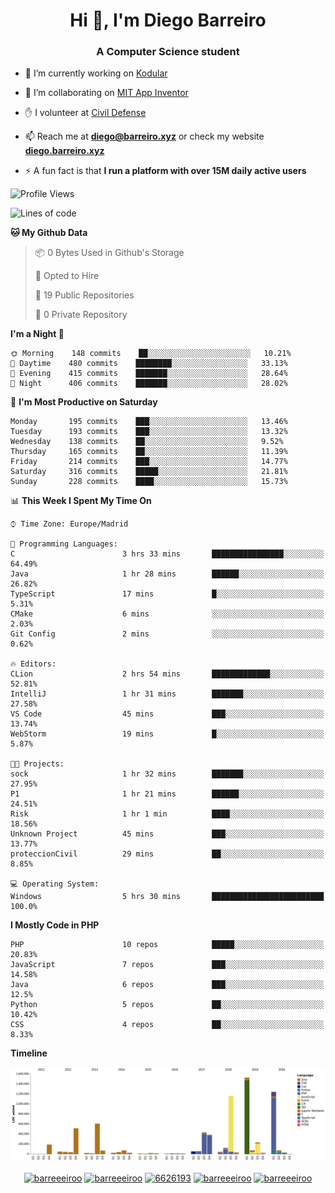<h1 align="center">Hi 👋, I'm Diego Barreiro</h1>
<h3 align="center">A Computer Science student</h3>

- 🔭 I’m currently working on [Kodular](https://www.kodular.io)

- 👯 I’m collaborating on [MIT App Inventor](https://github.com/mit-cml/appinventor-sources)

- ✋ I volunteer at [Civil Defense](https://proteccioncivil.sdc.gal)

- 📫 Reach me at **diego@barreiro.xyz** or check my website **[diego.barreiro.xyz](https://diego.barreiro.xyz)**

- ⚡ A fun fact is that **I run a platform with over 15M daily active users**

<!--START_SECTION:waka-->
![Profile Views](http://img.shields.io/badge/Profile%20Views-4-blue)

![Lines of code](https://img.shields.io/badge/From%20Hello%20World%20I%27ve%20Written-22.3%20million%20lines%20of%20code-blue)

**🐱 My Github Data** 

> 📦 0 Bytes Used in Github's Storage 
 > 
> 💼 Opted to Hire
 > 
> 📜 19 Public Repositories
 > 
> 🔑 0 Private Repository 
 > 
**I'm a Night 🦉** 

```text
🌞 Morning    148 commits    ██░░░░░░░░░░░░░░░░░░░░░░░   10.21% 
🌆 Daytime    480 commits    ████████░░░░░░░░░░░░░░░░░   33.13% 
🌃 Evening    415 commits    ███████░░░░░░░░░░░░░░░░░░   28.64% 
🌙 Night      406 commits    ███████░░░░░░░░░░░░░░░░░░   28.02%

```
📅 **I'm Most Productive on Saturday** 

```text
Monday       195 commits    ███░░░░░░░░░░░░░░░░░░░░░░   13.46% 
Tuesday      193 commits    ███░░░░░░░░░░░░░░░░░░░░░░   13.32% 
Wednesday    138 commits    ██░░░░░░░░░░░░░░░░░░░░░░░   9.52% 
Thursday     165 commits    ██░░░░░░░░░░░░░░░░░░░░░░░   11.39% 
Friday       214 commits    ███░░░░░░░░░░░░░░░░░░░░░░   14.77% 
Saturday     316 commits    █████░░░░░░░░░░░░░░░░░░░░   21.81% 
Sunday       228 commits    ████░░░░░░░░░░░░░░░░░░░░░   15.73%

```


📊 **This Week I Spent My Time On** 

```text
⌚︎ Time Zone: Europe/Madrid

💬 Programming Languages: 
C                        3 hrs 33 mins       ████████████████░░░░░░░░░   64.49% 
Java                     1 hr 28 mins        ██████░░░░░░░░░░░░░░░░░░░   26.82% 
TypeScript               17 mins             █░░░░░░░░░░░░░░░░░░░░░░░░   5.31% 
CMake                    6 mins              ░░░░░░░░░░░░░░░░░░░░░░░░░   2.03% 
Git Config               2 mins              ░░░░░░░░░░░░░░░░░░░░░░░░░   0.62%

🔥 Editors: 
CLion                    2 hrs 54 mins       █████████████░░░░░░░░░░░░   52.81% 
IntelliJ                 1 hr 31 mins        ███████░░░░░░░░░░░░░░░░░░   27.58% 
VS Code                  45 mins             ███░░░░░░░░░░░░░░░░░░░░░░   13.74% 
WebStorm                 19 mins             █░░░░░░░░░░░░░░░░░░░░░░░░   5.87%

🐱‍💻 Projects: 
sock                     1 hr 32 mins        ███████░░░░░░░░░░░░░░░░░░   27.95% 
P1                       1 hr 21 mins        ██████░░░░░░░░░░░░░░░░░░░   24.51% 
Risk                     1 hr 1 min          ████░░░░░░░░░░░░░░░░░░░░░   18.56% 
Unknown Project          45 mins             ███░░░░░░░░░░░░░░░░░░░░░░   13.77% 
proteccionCivil          29 mins             ██░░░░░░░░░░░░░░░░░░░░░░░   8.85%

💻 Operating System: 
Windows                  5 hrs 30 mins       █████████████████████████   100.0%

```

**I Mostly Code in PHP** 

```text
PHP                      10 repos            █████░░░░░░░░░░░░░░░░░░░░   20.83% 
JavaScript               7 repos             ███░░░░░░░░░░░░░░░░░░░░░░   14.58% 
Java                     6 repos             ███░░░░░░░░░░░░░░░░░░░░░░   12.5% 
Python                   5 repos             ██░░░░░░░░░░░░░░░░░░░░░░░   10.42% 
CSS                      4 repos             ██░░░░░░░░░░░░░░░░░░░░░░░   8.33%

```


**Timeline**

![Chart not found](https://github.com/barreeeiroo/barreeeiroo/blob/master/charts/bar_graph.png) 


<!--END_SECTION:waka-->

<p align="center">
<a href="https://twitter.com/barreeeiroo" target="blank"><img align="center" src="https://cdn.jsdelivr.net/npm/simple-icons@3.0.1/icons/twitter.svg" alt="barreeeiroo" height="20" width="20" /></a>
<a href="https://linkedin.com/in/barreeeiroo" target="blank"><img align="center" src="https://cdn.jsdelivr.net/npm/simple-icons@3.0.1/icons/linkedin.svg" alt="barreeeiroo" height="20" width="20" /></a>
<a href="https://stackoverflow.com/users/6626193" target="blank"><img align="center" src="https://cdn.jsdelivr.net/npm/simple-icons@3.0.1/icons/stackoverflow.svg" alt="6626193" height="20" width="20" /></a>
<a href="https://fb.com/barreeeiroo" target="blank"><img align="center" src="https://cdn.jsdelivr.net/npm/simple-icons@3.0.1/icons/facebook.svg" alt="barreeeiroo" height="20" width="20" /></a>
<a href="https://instagram.com/barreeeiroo" target="blank"><img align="center" src="https://cdn.jsdelivr.net/npm/simple-icons@3.0.1/icons/instagram.svg" alt="barreeeiroo" height="20" width="20" /></a>
</p>
